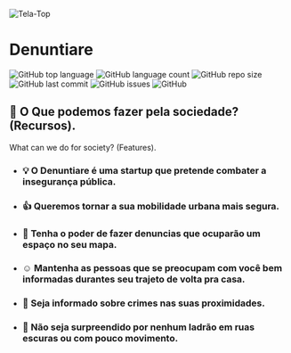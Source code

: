 ![Tela-Top](https://user-images.githubusercontent.com/46237033/86502615-792f6e00-bd7b-11ea-8054-c83d8044a738.PNG)

# Denuntiare

![GitHub top language](https://img.shields.io/github/languages/top/Denuntiare/Landing-Page) ![GitHub language count](https://img.shields.io/github/languages/count/Denuntiare/Landing-Page) ![GitHub repo size](https://img.shields.io/github/repo-size/Denuntiare/Landing-Page) ![GitHub last commit](https://img.shields.io/github/last-commit/Denuntiare/Landing-Page?color=yellow&label=Last%20Commit) ![GitHub issues](https://img.shields.io/github/issues/Denuntiare/Landing-Page) ![GitHub](https://img.shields.io/github/license/Denuntiare/Landing-Page)

## :newspaper: O Que podemos fazer pela sociedade? (Recursos).

What can we do for society? (Features).

* ### :bulb: O Denuntiare é uma startup que pretende combater a insegurança pública.
* ### :+1: Queremos tornar a sua mobilidade urbana mais segura.
* ### :pushpin: Tenha o poder de fazer denuncias que ocuparão um espaço no seu mapa.
* ### :relaxed: Mantenha as pessoas que se preocupam com você bem informadas durantes seu trajeto de volta pra casa.
* ### :mega: Seja informado sobre crimes nas suas proximidades.
* ### :gun: Não seja surpreendido por nenhum ladrão em ruas escuras ou com pouco movimento.